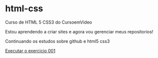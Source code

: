 # html-css
 Curso de HTML 5 CSS3 do CursoemVideo


Estou aprendendo a criar sites e agora vou gerenciar meus 
repositorios!

Continuando os estudos sobre github e html5 css3


<a href="https://brunodeoliveirapassos.github.io/html-css/exercicios/ex001/index.html">Executar o exercicio 001</a>